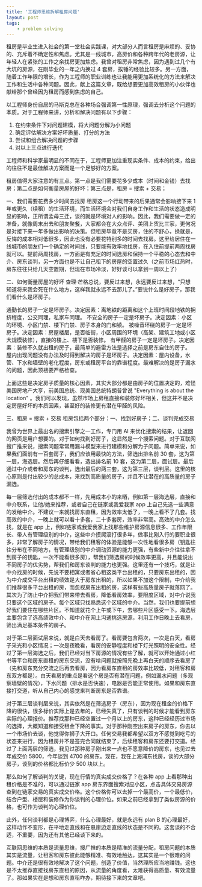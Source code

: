 ```yaml
---
title: '工程师思维拆解租房问题'
layout: post
tags:
    - problem solving
---
```

租房是毕业生进入社会的第一堂社会实践课，对大部分人而言租房是麻烦的、妥协的、充斥着不确定性和焦虑。尤其是一线城市，高房价和各种跨年代的老房源，让年轻人在紧张的工作之余找房更加焦虑。我曾对租房非常焦虑，因为遇到过几个有大坑的房源，在刚毕业的一年之内换过 4 套房，挨锤的经验比较多。另一方面，随着工作年限的增长，作为工程师的职业训练也让我能用更加系统化的方法来解决工作和生活中各种问题。因此，献上这篇文章，既给想要更加高效租房的小伙伴也献给那个曾经因为租房而感到焦虑的自己。

以工程师身份自居的马斯克总在各种场合强调第一性原理，强调去分析这个问题的本质。对于工程师来讲，分析和解决问题有以下步骤：

1. 在约束条件下对问题建模，将大问题分解为小问题
2. 确定评估解决方案好坏质量、打分的方法
3. 尝试和组合解决问题的步骤
4. 对以上三点进行迭代

工程师和科学家最明显的不同在于，工程师更加注重现实条件、成本的约束，给出的往往不是最佳解决方案而是一个足够好的方案。

租房值得大家注意的有三点。第一点是我们需要花多少成本（时间和金钱）去找房；第二点是如何衡量房屋的好坏；第三点是，租房 = 搜索 + 交易；

一、我们需要花费多少时间去找房
租房这一个行动带来的后果通常会影响接下来 1 年或更久（续租）的生活环境，而生活环境会对我们自身工作和生活的状态造成明显的影响，正所谓孟母三迁，谈的就是环境对人的影响。因此，我们需要做一定的准备，就像周末出去和朋友聚餐，大家都会在大众点评、美团上货比三家，更何况是对接下来一年多做出影响的决策。但租房毕竟不是买房，住的不舒心，换就是，反悔的成本相对低很多，因此也没有必要花特别多的时间去找房。这里给居住在一线城市的朋友们一个确定的时间线，只要能有效率地找房，在入住前提前两周找房就可以。提前两周找房，一方面是有充足的时间选房和保持一个平稳的心态去和中介、房东谈判，另一方面也是不让自己租下的房屋的空置过久（之前市场红热时，房东往往只给几天空置期，但现在市场冷淡，好好谈可以拿到一周以上了）

二、如何衡量房屋的好坏
查理·芒格总说，要反过来想，永远要反过来想，“只想知道将来我会死在什么地方，这样我就永远不去那儿了。”要说什么是好房子，那我们看什么是坏房子。

通勤长的房子一定是坏房子。决定因素：离地铁的距离和这个上班时间段地铁的拥挤程度，公交同理，私家车同理。
不安全的房子一定是坏房子。决定因素：小区的环境、小区门禁、楼下门禁、房子本身的门和锁。
被噪音环绕的房子一定是坏房子。决定因素：房屋楼层，是否临街，小区周围的环境（高架、建筑工地或小区大规模装修），直接的楼上、楼下是否装修。
有甲醛的房子一定是坏房子。决定因素：装修不久就出租的房子，最简单的避雷方法是选择之前是房东自住的房子。
屋内出现问题没有办法及时得到解决的房子是坏房子。决定因素：屋内设备，水管、下水和墙壁的老化程度，房东或租房平台的靠谱程度。最难解决的是房子漏水的问题，因此顶楼要严格检查。

上面这些是决定房子质量的核心因素，其实大部分都是由房子的位置决定的，难怪美国房地产大亨，前美国总统、现美国总统特朗普曾说 "Everything is about the location" 。我们可以发现，虽然市场上房租直接和装修好坏相关，但这并不是决定房屋好坏的本质因素，甚至好的装修更有潜在甲醛的风险。

三、租房 = 搜索 + 交易
租房包括两个部分：一、找到好房子；二、谈判完成交易

我曾为世界上最出名的搜索引擎之一工作，专门用 AI 来优化搜索的结果，让返回的网页是用户想要的。对于如何找到好房子，这显然是一个搜索问题。对于互联网搜广推来说，搜索问题常常用漏斗模型来进行建模和分解为子问题。简单来说，如果我们面前有一百套房子，我们应该用最快的方法，筛选出排名前 30 套，这为第一层，海选层。然后再仔细看看，选出排名前 10 套，这为第二层，面试层。最后通过中介或者和房东的谈判，选出最后的两三套，这为第三层，谈判层。这里的核心原则是付出较少的总成本，来找到高质量的房子，并且不让潜在的高质量的房子漏选。 

每一层筛选付出的成本都不一样，先用成本小的来晒，例如第一层海选层，直接和中介联系，让他/她来推荐，或者自己在链家或我爱我家 app 上自己先选一些满意的发给中介。不建议一来就找房东直租，因为效率太低了，一晚上看不了几套。找高效的中介，一晚上就可以看十多套，二十多套房，效率非常高。高效的中介怎么找，就是在 app 上，例如链家或我爱我家上找那些维护房源信息很多、工作年限长、带人有管理级别的中介，这些中介摸爬滚打很多年，做事比刚入行的要职业很多，非常了解房子的情况，带给我们租客的体验是能够一次性地看很多房（钥匙往往分布在不同地方，有管理级别的中介调动资源的能力更强，有些新中介往往拿不到房子的钥匙，一次不能看很多房），帮我们筛选房的时候效率更高，并且能说出不同房子的优劣势，帮我们和房东谈判的能力也更强。这里还有一个技巧，就是让中介找房的时候，先说不要相寓或者省心租这类平台出租的，只要房东出租的，因为中介成交平台出租的绩效是大于房东出租的，所以如果不加这个限制，中介给我们推荐很多平台出租的房，而忽视房东出租的房，这样有些高质量房子就落网了。其次为了防止中介把我们带来带去看房，降低看房效率，要限度区域，对中介说我只要这个区域的房子。每个区域只找熟悉这个区域的中介。当然，我们也要提前想好我们要住在哪些片区。不知道就花个上午或下午，去哪些片区感受一下。海选层主要包含了选高绩效中介、和中介在网上沟通挑选房源，利用工作日晚上去看房，筛出满足基本条件的房子。

对于第二层面试层来说，就是白天去看房了。看房要包含两次，一次是白天，看房子采光和小区情况；一次是夜晚看，看房的安静程度和楼下灯光照明的安全性。经过了第一层海选之后，我们已经对当下房源的情况有些了解，就可以开始通过小红书等平台和房东直租的房东交流，没有啥问题就按照先晚上再白天的顺序去看房了（先和房东充分交流之后再去看房，因为看房东直租的房效率比较低，对租客和房东双方都是）。白天看房的重点是看这个房是否有潜在问题，例如漏水问题（多观察墙壁的情况），下水问题（排水是否快速），电器是否能正常使用。如果和房东直接打交道，听从自己内心的感觉来判断房东是否靠谱。

对于第三层谈判层来说，其实依然是在筛选房子（房东），因为现在租金的价格下降的很快，很多标价实际上是去年的，已经失真了，只有谈判的时候才能看到房东实际的心理报价。推荐找那种已经空置过一个月以上的房东，这种已经经历过市场的选择，大概知道和接受租金下降的事实。对于那种刚空出来房子的房东，你去以一个市场价去谈，他觉得你狮子大开口。任何交易我都希望以双方不感觉到吃亏的状态来进行，因为租房并不是签完合同就结束了，后续租客和房东还要打交道。经过了上面两层的筛选，我见过那种房子刚出来一点也不愿意降价的房东，也见过去年成交价 5800，今年谈到 4700 的房东。现在，我在上海浦东找房，谈的大部分房子，谈到的价格都比标价少 500 块以上。

那么如何了解谈判的关键，现在行情的真实成交价格了？在各种 app 上看那种出租价格是不准的，可以通过链家 app 房东界面搜索对应小区，点击具体交易房源查到在链家交易的真实成交价格。这个价格你可以去掉一个最高价，一个最低价，结合户型、楼层和装修作为你谈判的心理价位。如果之前已经拿到了类似房源的价格，也可作为谈判的心理价位。

此外，任何谈判都是心理博弈，什么心理最好，就是永远有 plan B 的心理最好，这样动作不变形，在平地走直线和在悬崖边走直线的状态是不同的。这套谈的不合适，不重要，因为还有其他已经谈下来的。

互联网思维的本质是流量思维，搜广推的本质是精准的流量分配，租房问题的本质其实是流量，让租客和房东彼此能够精准、有效地触达，这其实是一个很难的问题。中介还是很有效地解决了这个问题，创造了价值，当然理所应当地赚钱。这也是不太推荐直接找房东直租的原因，从流量的角度看，太难获得高质量、有效流量了。那如果实在是想和房东直租咋办，期待接下来的文章吧。



